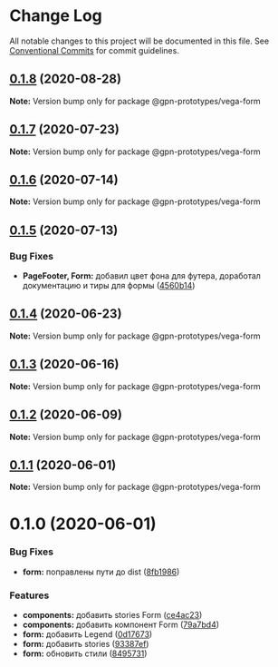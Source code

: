 # Change Log

All notable changes to this project will be documented in this file.
See [Conventional Commits](https://conventionalcommits.org) for commit guidelines.

## [0.1.8](https://github.com/gpn-prototypes/vega-ui/compare/@gpn-prototypes/vega-form@0.1.7...@gpn-prototypes/vega-form@0.1.8) (2020-08-28)

**Note:** Version bump only for package @gpn-prototypes/vega-form





## [0.1.7](https://github.com/gpn-prototypes/vega-ui/compare/@gpn-prototypes/vega-form@0.1.6...@gpn-prototypes/vega-form@0.1.7) (2020-07-23)

**Note:** Version bump only for package @gpn-prototypes/vega-form





## [0.1.6](https://github.com/gpn-prototypes/vega-ui/compare/@gpn-prototypes/vega-form@0.1.5...@gpn-prototypes/vega-form@0.1.6) (2020-07-14)

**Note:** Version bump only for package @gpn-prototypes/vega-form





## [0.1.5](https://github.com/gpn-prototypes/vega-ui/compare/@gpn-prototypes/vega-form@0.1.4...@gpn-prototypes/vega-form@0.1.5) (2020-07-13)


### Bug Fixes

* **PageFooter, Form:** добавил цвет фона для футера, доработал документацию и тиры для формы ([4560b14](https://github.com/gpn-prototypes/vega-ui/commit/4560b14f402dd35acd0572338bab85de7777e94e))





## [0.1.4](https://github.com/gpn-prototypes/vega-ui/compare/@gpn-prototypes/vega-form@0.1.3...@gpn-prototypes/vega-form@0.1.4) (2020-06-23)

**Note:** Version bump only for package @gpn-prototypes/vega-form





## [0.1.3](https://github.com/gpn-prototypes/vega-ui/compare/@gpn-prototypes/vega-form@0.1.2...@gpn-prototypes/vega-form@0.1.3) (2020-06-16)

**Note:** Version bump only for package @gpn-prototypes/vega-form





## [0.1.2](https://github.com/gpn-prototypes/vega-ui/compare/@gpn-prototypes/vega-form@0.1.1...@gpn-prototypes/vega-form@0.1.2) (2020-06-09)

**Note:** Version bump only for package @gpn-prototypes/vega-form





## [0.1.1](https://github.com/gpn-prototypes/vega-ui/compare/@gpn-prototypes/vega-form@0.1.0...@gpn-prototypes/vega-form@0.1.1) (2020-06-01)

**Note:** Version bump only for package @gpn-prototypes/vega-form

# 0.1.0 (2020-06-01)

### Bug Fixes

- **form:** поправлены пути до dist ([8fb1986](https://github.com/gpn-prototypes/vega-ui/commit/8fb1986c90033d2b0a5034f30a516eb4bdd5b71d))

### Features

- **components:** добавить stories Form ([ce4ac23](https://github.com/gpn-prototypes/vega-ui/commit/ce4ac2354afc929af3542e843a0a2ae8b9c93ee2))
- **components:** добавить компонент Form ([79a7bd4](https://github.com/gpn-prototypes/vega-ui/commit/79a7bd47372454922b326350e2f72ee14260c387))
- **form:** добавить Legend ([0d17673](https://github.com/gpn-prototypes/vega-ui/commit/0d176739c808af9e8e7263953b1a4a07ace081ef))
- **form:** добавить stories ([93387ef](https://github.com/gpn-prototypes/vega-ui/commit/93387ef38ef216bfae65cc31626a001593f39755))
- **form:** обновить стили ([8495731](https://github.com/gpn-prototypes/vega-ui/commit/8495731bc5d6ae081101c716d7a86cf5fd381458))
